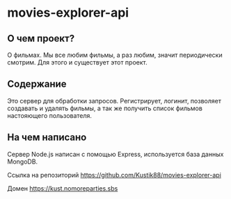 # movies-explorer-api

## О чем проект?

О фильмах. Мы все любим фильмы, а раз любим, значит периодически смотрим. Для этого и существует этот проект.

## Содержание

Это сервер для обработки запросов. Регистрирует, логинит, позволяет создавать и удалять фильмы, а так же получить список фильмов настояющего пользователя.

## На чем написано

Сервер Node.js написан с помощью Express, используется база данных MongoDB.

Ссылка на репозиторий https://github.com/Kustik88/movies-explorer-api

Домен https://kust.nomoreparties.sbs
